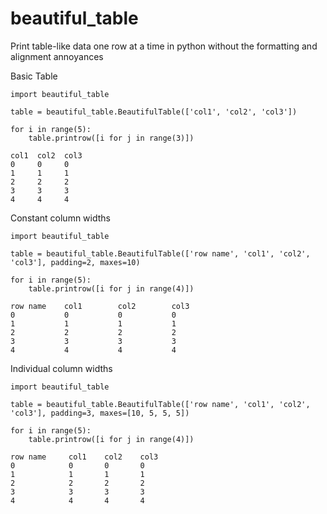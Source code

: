 # beautiful_table
Print table-like data one row at a time in python without the formatting and alignment annoyances

Basic Table

```python3
import beautiful_table

table = beautiful_table.BeautifulTable(['col1', 'col2', 'col3'])

for i in range(5):
    table.printrow([i for j in range(3)])
```
```
col1  col2  col3
0     0     0   
1     1     1   
2     2     2   
3     3     3   
4     4     4  
```

Constant column widths
```python3
import beautiful_table

table = beautiful_table.BeautifulTable(['row name', 'col1', 'col2', 'col3'], padding=2, maxes=10)

for i in range(5):
    table.printrow([i for j in range(4)])
```
```
row name    col1        col2        col3      
0           0           0           0         
1           1           1           1         
2           2           2           2         
3           3           3           3         
4           4           4           4 
```

Individual column widths
```python3
import beautiful_table

table = beautiful_table.BeautifulTable(['row name', 'col1', 'col2', 'col3'], padding=3, maxes=[10, 5, 5, 5])

for i in range(5):
    table.printrow([i for j in range(4)])
```
```
row name     col1    col2    col3 
0            0       0       0    
1            1       1       1    
2            2       2       2    
3            3       3       3    
4            4       4       4  
```
